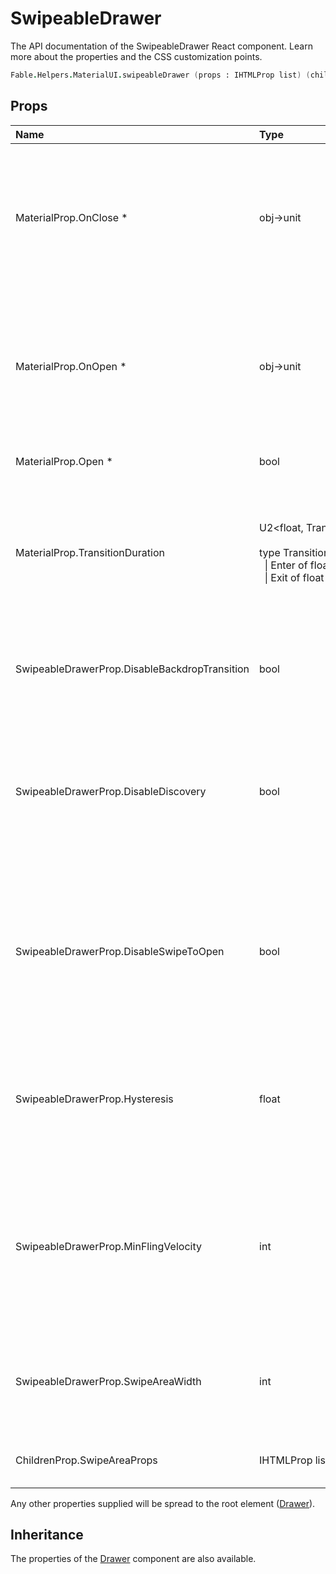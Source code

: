 # SwipeableDrawer

<p class="description">The API documentation of the SwipeableDrawer React component. Learn more about the properties and the CSS customization points.</p>

```fsharp
Fable.Helpers.MaterialUI.swipeableDrawer (props : IHTMLProp list) (children : ReactElement list) : ReactElement
```



## Props

| Name | Type | Default | Description |
|:-----|:-----|:--------|:------------|
| <span class="prop-name required">MaterialProp.OnClose * </span> | <span class="prop-type">obj->unit</span> |   | Callback fired when the component requests to be closed.<br><br>**Signature:**<br>`(event : obj) -> unit`<br>*event:* The event source of the callback |
| <span class="prop-name required">MaterialProp.OnOpen * </span> | <span class="prop-type">obj->unit</span> |   | Callback fired when the component requests to be opened.<br><br>**Signature:**<br>`(event : obj) -> unit`<br>*event:* The event source of the callback |
| <span class="prop-name required">MaterialProp.Open *</span> | <span class="prop-type">bool</span> |   | If `true`, the drawer is open. |
| <span class="prop-name">MaterialProp.TransitionDuration</span> | <span class="prop-type">U2&lt;float,&nbsp;TransitionDurationProp&nbsp;list&gt;<br><br>type&nbsp;TransitionDurationProp&nbsp;=<br>&nbsp;&nbsp;&#124;&nbsp;Enter&nbsp;of&nbsp;float<br>&nbsp;&nbsp;&#124;&nbsp;Exit&nbsp;of&nbsp;float<br></span> | <span class="prop-default">{ enter: duration.enteringScreen, exit: duration.leavingScreen }</span> | The duration for the transition, in milliseconds. You may specify a single timeout for all transitions, or individually with an object. |
| <span class="prop-name">SwipeableDrawerProp.DisableBackdropTransition</span> | <span class="prop-type">bool</span> | <span class="prop-default">false</span> | Disable the backdrop transition. This can improve the FPS on low-end devices. |
| <span class="prop-name">SwipeableDrawerProp.DisableDiscovery</span> | <span class="prop-type">bool</span> | <span class="prop-default">false</span> | If `true`, touching the screen near the edge of the drawer will not slide in the drawer a bit to promote accidental discovery of the swipe gesture. |
| <span class="prop-name">SwipeableDrawerProp.DisableSwipeToOpen</span> | <span class="prop-type">bool</span> | <span class="prop-default">typeof navigator !== "undefined" && /iPad\|iPhone\|iPod/.test(navigator.userAgent)</span> | If `true`, swipe to open is disabled. This is useful in browsers where swiping triggers navigation actions. Swipe to open is disabled on iOS browsers by default. |
| <span class="prop-name">SwipeableDrawerProp.Hysteresis</span> | <span class="prop-type">float</span> | <span class="prop-default">0.55</span> | Affects how far the drawer must be opened/closed to change his state. Specified as percent (0-1) of the width of the drawer |
| <span class="prop-name">SwipeableDrawerProp.MinFlingVelocity</span> | <span class="prop-type">int</span> | <span class="prop-default">400</span> | Defines, from which (average) velocity on, the swipe is defined as complete although hysteresis isn't reached. Good threshold is between 250 - 1000 px/s |
| <span class="prop-name">SwipeableDrawerProp.SwipeAreaWidth</span> | <span class="prop-type">int</span> | <span class="prop-default">20</span> | The width of the left most (or right most) area in pixels where the drawer can be swiped open from. |
| <span class="prop-name">ChildrenProp.SwipeAreaProps</span> | <span class="prop-type">IHTMLProp list</span> |   | Properties applied to the swipe area element.

Any other properties supplied will be spread to the root element ([Drawer](#/api/drawer)).

## Inheritance

The properties of the [Drawer](#/api/drawer) component are also available.
<!-- You can take advantage of this behavior to [target nested components](/guides/api/#spread). -->

<!--## Demos-->

<!--- [Drawers](/demos/drawers/)-->


